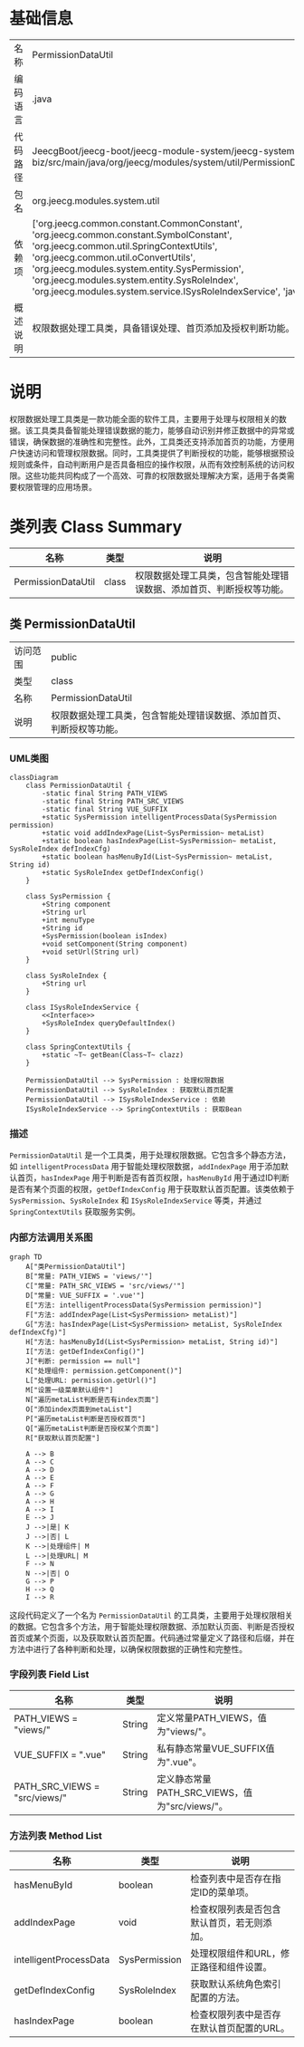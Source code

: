 # 基础信息

|      |      |
|------|------|
| 名称 | PermissionDataUtil |
| 编码语言 | .java |
| 代码路径 | JeecgBoot/jeecg-boot/jeecg-module-system/jeecg-system-biz/src/main/java/org/jeecg/modules/system/util/PermissionDataUtil.java |
| 包名 | org.jeecg.modules.system.util |
| 依赖项 | ['org.jeecg.common.constant.CommonConstant', 'org.jeecg.common.constant.SymbolConstant', 'org.jeecg.common.util.SpringContextUtils', 'org.jeecg.common.util.oConvertUtils', 'org.jeecg.modules.system.entity.SysPermission', 'org.jeecg.modules.system.entity.SysRoleIndex', 'org.jeecg.modules.system.service.ISysRoleIndexService', 'java.util.List'] |
| 概述说明 | 权限数据处理工具类，具备错误处理、首页添加及授权判断功能。 |

# 说明

权限数据处理工具类是一款功能全面的软件工具，主要用于处理与权限相关的数据。该工具类具备智能处理错误数据的能力，能够自动识别并修正数据中的异常或错误，确保数据的准确性和完整性。此外，工具类还支持添加首页的功能，方便用户快速访问和管理权限数据。同时，工具类提供了判断授权的功能，能够根据预设规则或条件，自动判断用户是否具备相应的操作权限，从而有效控制系统的访问权限。这些功能共同构成了一个高效、可靠的权限数据处理解决方案，适用于各类需要权限管理的应用场景。

# 类列表 Class Summary

| 名称   | 类型  | 说明 |
|-------|------|-------------|
| PermissionDataUtil | class | 权限数据处理工具类，包含智能处理错误数据、添加首页、判断授权等功能。 |



## 类 PermissionDataUtil

|      |      |
|------|------|
| 访问范围 | public |
| 类型 | class |
| 名称 | PermissionDataUtil |
| 说明 | 权限数据处理工具类，包含智能处理错误数据、添加首页、判断授权等功能。 |


### UML类图

```mermaid
classDiagram
    class PermissionDataUtil {
        -static final String PATH_VIEWS
        -static final String PATH_SRC_VIEWS
        -static final String VUE_SUFFIX
        +static SysPermission intelligentProcessData(SysPermission permission)
        +static void addIndexPage(List~SysPermission~ metaList)
        +static boolean hasIndexPage(List~SysPermission~ metaList, SysRoleIndex defIndexCfg)
        +static boolean hasMenuById(List~SysPermission~ metaList, String id)
        +static SysRoleIndex getDefIndexConfig()
    }

    class SysPermission {
        +String component
        +String url
        +int menuType
        +String id
        +SysPermission(boolean isIndex)
        +void setComponent(String component)
        +void setUrl(String url)
    }

    class SysRoleIndex {
        +String url
    }

    class ISysRoleIndexService {
        <<Interface>>
        +SysRoleIndex queryDefaultIndex()
    }

    class SpringContextUtils {
        +static ~T~ getBean(Class~T~ clazz)
    }

    PermissionDataUtil --> SysPermission : 处理权限数据
    PermissionDataUtil --> SysRoleIndex : 获取默认首页配置
    PermissionDataUtil --> ISysRoleIndexService : 依赖
    ISysRoleIndexService --> SpringContextUtils : 获取Bean
```

### 描述
`PermissionDataUtil` 是一个工具类，用于处理权限数据。它包含多个静态方法，如 `intelligentProcessData` 用于智能处理权限数据，`addIndexPage` 用于添加默认首页，`hasIndexPage` 用于判断是否有首页权限，`hasMenuById` 用于通过ID判断是否有某个页面的权限，`getDefIndexConfig` 用于获取默认首页配置。该类依赖于 `SysPermission`、`SysRoleIndex` 和 `ISysRoleIndexService` 等类，并通过 `SpringContextUtils` 获取服务实例。


### 内部方法调用关系图

```mermaid
graph TD
    A["类PermissionDataUtil"]
    B["常量: PATH_VIEWS = 'views/'"]
    C["常量: PATH_SRC_VIEWS = 'src/views/'"]
    D["常量: VUE_SUFFIX = '.vue'"]
    E["方法: intelligentProcessData(SysPermission permission)"]
    F["方法: addIndexPage(List<SysPermission> metaList)"]
    G["方法: hasIndexPage(List<SysPermission> metaList, SysRoleIndex defIndexCfg)"]
    H["方法: hasMenuById(List<SysPermission> metaList, String id)"]
    I["方法: getDefIndexConfig()"]
    J["判断: permission == null"]
    K["处理组件: permission.getComponent()"]
    L["处理URL: permission.getUrl()"]
    M["设置一级菜单默认组件"]
    N["遍历metaList判断是否有index页面"]
    O["添加index页面到metaList"]
    P["遍历metaList判断是否授权首页"]
    Q["遍历metaList判断是否授权某个页面"]
    R["获取默认首页配置"]

    A --> B
    A --> C
    A --> D
    A --> E
    A --> F
    A --> G
    A --> H
    A --> I
    E --> J
    J -->|是| K
    J -->|否| L
    K -->|处理组件| M
    L -->|处理URL| M
    F --> N
    N -->|否| O
    G --> P
    H --> Q
    I --> R
```

这段代码定义了一个名为 `PermissionDataUtil` 的工具类，主要用于处理权限相关的数据。它包含多个方法，用于智能处理权限数据、添加默认页面、判断是否授权首页或某个页面，以及获取默认首页配置。代码通过常量定义了路径和后缀，并在方法中进行了各种判断和处理，以确保权限数据的正确性和完整性。

### 字段列表 Field List

| 名称  | 类型  | 说明 |
|-------|-------|------|
| PATH_VIEWS = "views/" | String | 定义常量PATH_VIEWS，值为"views/"。 |
| VUE_SUFFIX = ".vue" | String | 私有静态常量VUE_SUFFIX值为".vue"。 |
| PATH_SRC_VIEWS = "src/views/" | String | 定义静态常量PATH_SRC_VIEWS，值为"src/views/"。 |

### 方法列表 Method List

| 名称  | 类型  | 说明 |
|-------|-------|------|
| hasMenuById | boolean | 检查列表中是否存在指定ID的菜单项。 |
| addIndexPage | void | 检查权限列表是否包含默认首页，若无则添加。 |
| intelligentProcessData | SysPermission | 处理权限组件和URL，修正路径和组件设置。 |
| getDefIndexConfig | SysRoleIndex | 获取默认系统角色索引配置的方法。 |
| hasIndexPage | boolean | 检查权限列表中是否存在默认首页配置的URL。 |




